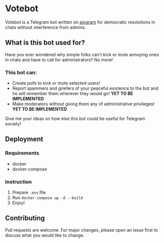 # Votebot

Votebot is a Telegram bot written on [aiogram](https://github.com/aiogram/aiogram)
for democratic resolutions in chats without interference from admins.

## What is this bot used for?

Have you ever wondered why simple folks can't kick or mute annoying ones in chats and have to call for administrators? No more! 

### This bot can:

- Create polls to kick or mute selected users!
- Report spammers and griefers of your peaceful existence to the bot and 
he will remember them wherever they would go! __YET TO BE IMPLEMENTED__
- Make moderators without giving them any of administrative privileges! __YET TO BE IMPLEMENTED__

Give me your ideas on how else this bot could be useful for Telegram society!

## Deployment

### Requirements

- docker
- docker-compose

### Instruction

1. Prepare ```.env``` file
2. Run ```docker-compose up -d --build```
3. Enjoy!

## Contributing
Pull requests are welcome. For major changes, please open an issue first to discuss what you would like to change.